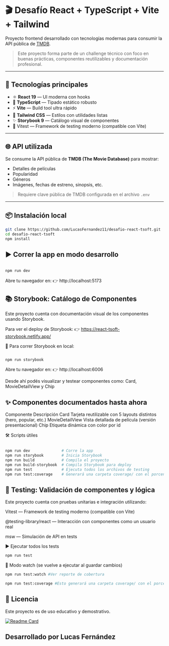 # 🎬 Desafío React + TypeScript + Vite + Tailwind

Proyecto frontend desarrollado con tecnologías modernas para consumir la API pública de [TMDB](https://www.themoviedb.org/).

> Este proyecto forma parte de un challenge técnico con foco en buenas prácticas, componentes reutilizables y documentación profesional.

---

## 🚀 Tecnologías principales

- ⚛️ **React 19** — UI moderna con hooks
- 🧠 **TypeScript** — Tipado estático robusto
- ⚡ **Vite** — Build tool ultra rápido
- 🎨 **Tailwind CSS** — Estilos con utilidades listas
- ✨ **Storybook 9** — Catálogo visual de componentes
- 🧪 Vitest — Framework de testing moderno (compatible con Vite)

---

## 🌐 API utilizada

Se consume la API pública de **TMDB (The Movie Database)** para mostrar:

- Detalles de películas
- Popularidad
- Géneros
- Imágenes, fechas de estreno, sinopsis, etc.

> Requiere clave pública de TMDB configurada en el archivo `.env`

---

## 📦 Instalación local

```bash
git clone https://github.com/LucasFernandez11/desafio-react-tsoft.git
cd desafio-react-tsoft
npm install
```


## ▶️ Correr la app en modo desarrollo
```bash

npm run dev
```
Abre tu navegador en:
👉 http://localhost:5173


## 📚 Storybook: Catálogo de Componentes
Este proyecto cuenta con documentación visual de los componentes usando Storybook.

Para ver el deploy de Storybook:
👉 https://react-tsoft-storybook.netlify.app/ 


🔧 Para correr Storybook en local:
```bash

npm run storybook
```
Abre tu navegador en:
👉 http://localhost:6006


Desde ahí podés visualizar y testear componentes como:
Card, MovieDetailView y Chip


## ✨ Componentes documentados hasta ahora
Componente	Descripción
Card	Tarjeta reutilizable con 5 layouts distintos (hero, popular, etc.)
MovieDetailView	Vista detallada de película (versión presentacional)
Chip	Etiqueta dinámica con color por id

🛠 Scripts útiles
```bash

npm run dev              # Corre la app
npm run storybook        # Inicia Storybook
npm run build            # Compila el proyecto
npm run build-storybook  # Compila Storybook para deploy
npm run test             # Ejecuta todos los archivos de testing
npm run test:coverage    # Generará una carpeta coverage/ con el porcentaje de líneas y archivos testeados.    
```

## 🧪 Testing: Validación de componentes y lógica
Este proyecto cuenta con pruebas unitarias e integración utilizando:

Vitest — Framework de testing moderno (compatible con Vite)

@testing-library/react — Interacción con componentes como un usuario real

msw — Simulación de API en tests

▶️ Ejecutar todos los tests

```bash
npm run test
```

🔁 Modo watch (se vuelve a ejecutar al guardar cambios)

```bash
npm run test:watch #Ver reporte de cobertura
```

```bash
npm run test:coverage #Esto generará una carpeta coverage/ con el porcentaje de líneas y archivos testeados.
```

## 📄 Licencia
Este proyecto es de uso educativo y demostrativo.

[![Readme Card](https://github-readme-stats.vercel.app/api/pin/?username=LucasFernandez11&repo=desafio-react-tsoft)](https://github.com/LucasFernandez11/desafio-react-tsoft)

## Desarrollado por Lucas Fernández

